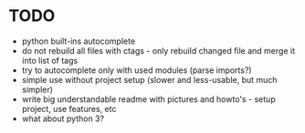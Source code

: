 TODO
====

* python built-ins autocomplete
* do not rebuild all files with ctags - only rebuild changed file and merge it into list of tags
* try to autocomplete only with used modules (parse imports?)
* simple use without project setup (slower and less-usable, but much simpler)
* write big understandable readme with pictures and howto's - setup project, use features, etc
* what about python 3?
